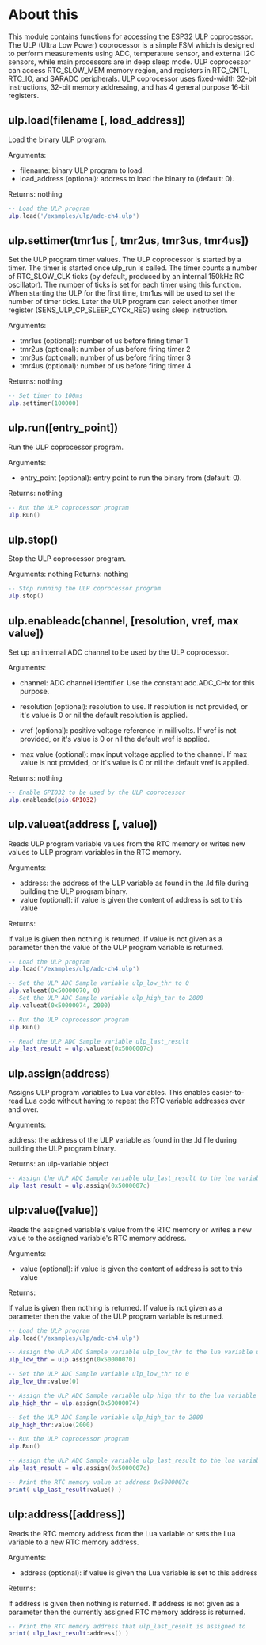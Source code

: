 # About this

This module contains functions for accessing the ESP32 ULP coprocessor. The ULP (Ultra Low Power) coprocessor is a simple FSM which is designed to perform measurements using ADC, temperature sensor, and external I2C sensors, while main processors are in deep sleep mode. ULP coprocessor can access RTC_SLOW_MEM memory region, and registers in RTC_CNTL, RTC_IO, and SARADC peripherals. ULP coprocessor uses fixed-width 32-bit instructions, 32-bit memory addressing, and has 4 general purpose 16-bit registers.

## ulp.load(filename [, load_address])

Load the binary ULP program.

Arguments:

* filename: binary ULP program to load.
* load_address (optional): address to load the binary to (default: 0).

Returns: nothing

```lua
-- Load the ULP program
ulp.load('/examples/ulp/adc-ch4.ulp')
```

## ulp.settimer(tmr1us [, tmr2us, tmr3us, tmr4us])

Set the ULP program timer values. The ULP coprocessor is started by a timer. The timer is started once ulp_run is called. The timer counts a number of RTC_SLOW_CLK ticks (by default, produced by an internal 150kHz RC oscillator). The number of ticks is set for each timer using this function. When starting the ULP for the first time, tmr1us will be used to set the number of timer ticks. Later the ULP program can select another timer register (SENS_ULP_CP_SLEEP_CYCx_REG) using sleep instruction.

Arguments: 

* tmr1us (optional): number of us before firing timer 1
* tmr2us (optional): number of us before firing timer 2
* tmr3us (optional): number of us before firing timer 3
* tmr4us (optional): number of us before firing timer 4

Returns: nothing

```lua
-- Set timer to 100ms
ulp.settimer(100000)
```

## ulp.run([entry_point])

Run the ULP coprocessor program.

Arguments:

* entry_point (optional): entry point to run the binary from (default: 0).

Returns: nothing

```lua
-- Run the ULP coprocessor program
ulp.Run()
```

## ulp.stop()

Stop the ULP coprocessor program.

Arguments: nothing
Returns: nothing

```lua
-- Stop running the ULP coprocessor program
ulp.stop()
```

## ulp.enableadc(channel, [resolution, vref, max value])

Set up an internal ADC channel to be used by the ULP coprocessor.

Arguments:

* channel: ADC channel identifier. Use the constant adc.ADC_CHx for this purpose.
* resolution (optional): resolution to use.
  If resolution is not provided, or it's value is 0 or nil the default resolution is applied.

* vref (optional): positive voltage reference in millivolts.
  If vref is not provided,  or it's value is 0 or nil the default vref is applied.
* max value (optional): max input voltage applied to the channel.
  If max value is not provided, or it's value is 0 or nil the default vref is applied.

Returns: nothing

```lua
-- Enable GPIO32 to be used by the ULP coprocessor
ulp.enableadc(pio.GPIO32)
```

## ulp.valueat(address [, value])

Reads ULP program variable values from the RTC memory or writes new values to ULP program variables in the RTC memory.

Arguments:

* address: the address of the ULP variable as found in the .ld file during building the ULP program binary.
* value (optional): if value is given the content of address is set to this value

Returns:

If value is given then nothing is returned. If value is not given as a parameter then the value of the ULP program variable is returned.

```lua
-- Load the ULP program
ulp.load('/examples/ulp/adc-ch4.ulp')

-- Set the ULP ADC Sample variable ulp_low_thr to 0
ulp.valueat(0x50000070, 0)
-- Set the ULP ADC Sample variable ulp_high_thr to 2000
ulp.valueat(0x50000074, 2000)

-- Run the ULP coprocessor program
ulp.Run()

-- Read the ULP ADC Sample variable ulp_last_result
ulp_last_result = ulp.valueat(0x5000007c)
```

## ulp.assign(address)

Assigns ULP program variables to Lua variables.
This enables easier-to-read Lua code without having to repeat the RTC variable addresses over and over.

Arguments:

address: the address of the ULP variable as found in the .ld file during building the ULP program binary.

Returns: an ulp-variable object

```lua
-- Assign the ULP ADC Sample variable ulp_last_result to the lua variable ulp_last_result
ulp_last_result = ulp.assign(0x5000007c)
```

## ulp:value([value])

Reads the assigned variable's value from the RTC memory or writes a new value to the assigned variable's RTC memory address.

Arguments:

* value (optional): if value is given the content of address is set to this value

Returns:

If value is given then nothing is returned. If value is not given as a parameter then the value of the ULP program variable is returned.

```lua
-- Load the ULP program
ulp.load('/examples/ulp/adc-ch4.ulp')

-- Assign the ULP ADC Sample variable ulp_low_thr to the lua variable ulp_low_thr
ulp_low_thr = ulp.assign(0x50000070)

-- Set the ULP ADC Sample variable ulp_low_thr to 0
ulp_low_thr:value(0)

-- Assign the ULP ADC Sample variable ulp_high_thr to the lua variable ulp_high_thr
ulp_high_thr = ulp.assign(0x50000074)

-- Set the ULP ADC Sample variable ulp_high_thr to 2000
ulp_high_thr:value(2000)

-- Run the ULP coprocessor program
ulp.Run()

-- Assign the ULP ADC Sample variable ulp_last_result to the lua variable ulp_last_result
ulp_last_result = ulp.assign(0x5000007c)

-- Print the RTC memory value at address 0x5000007c
print( ulp_last_result:value() )
```

## ulp:address([address])

Reads the RTC memory address from the Lua variable or sets the Lua variable to a new RTC memory address.

Arguments:

* address (optional): if value is given the Lua variable is set to this address

Returns:

If address is given then nothing is returned. If address is not given as a parameter then the currently assigned RTC memory address is returned.

```lua
-- Print the RTC memory address that ulp_last_result is assigned to
print( ulp_last_result:address() )
```

